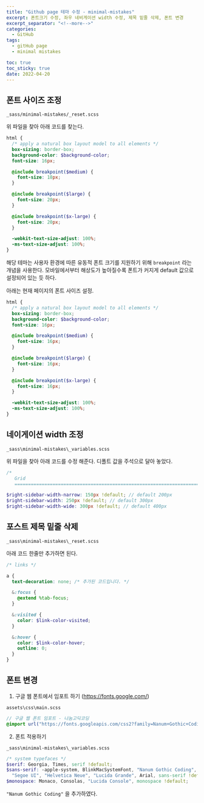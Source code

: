 ```yaml
---
title: "Github page 테마 수정 - minimal-mistakes"
excerpt: 폰트크기 수정, 좌우 네비게이션 width 수정, 제목 밑줄 삭제, 폰트 변경
excerpt_separator: "<!--more-->"
categories:
  - GitHub
tags:
  - gitHub page
  - minimal mistakes

toc: true
toc_sticky: true
date: 2022-04-20
---
```


## 폰트 사이즈 조정

`_sass/minimal-mistakes/_reset.scss`

위 파일을 찾아 아래 코드를 찾는다.

```scss
html {
  /* apply a natural box layout model to all elements */
  box-sizing: border-box;
  background-color: $background-color;
  font-size: 16px;

  @include breakpoint($medium) {
    font-size: 18px;
  }

  @include breakpoint($large) {
    font-size: 20px;
  }

  @include breakpoint($x-large) {
    font-size: 20px;
  }

  -webkit-text-size-adjust: 100%;
  -ms-text-size-adjust: 100%;
}
```

해당 테마는 사용자 환경에 따른 유동적 폰트 크기를 지원하기 위해 `breakpoint` 라는 개념을 사용한다. 모바일에서부터 해상도가 높아질수록 폰트가 커지게 default 값으로 설정되어 있는 듯 하다.

아래는 현재 페이지의 폰트 사이즈 설정.

```scss
html {
  /* apply a natural box layout model to all elements */
  box-sizing: border-box;
  background-color: $background-color;
  font-size: 16px;

  @include breakpoint($medium) {
    font-size: 16px;
  }

  @include breakpoint($large) {
    font-size: 16px;
  }

  @include breakpoint($x-large) {
    font-size: 16px;
  }

  -webkit-text-size-adjust: 100%;
  -ms-text-size-adjust: 100%;
}
```

## 네이게이션 width 조정

`_sass\minimal-mistakes\_variables.scss`

위 파일을 찾아 아래 코드를 수정 해준다. 디폴트 값을 주석으로 달아 놓았다.

```scss
/*
   Grid
   ========================================================================== */

$right-sidebar-width-narrow: 150px !default; // default 200px
$right-sidebar-width: 250px !default; // default 300px
$right-sidebar-width-wide: 300px !default; // default 400px
```

## 포스트 제목 밑줄 삭제

`_sass\minimal-mistakes\_reset.scss`

아래 코드 한줄만 추가하면 된다.

```scss
/* links */

a {
  text-decoration: none; /* 추가된 코드입니다. */

  &:focus {
    @extend %tab-focus;
  }

  &:visited {
    color: $link-color-visited;
  }

  &:hover {
    color: $link-color-hover;
    outline: 0;
  }
}
```

## 폰트 변경

1. 구글 웹 폰트에서 임포트 하기 (https://fonts.google.com/)

`assets\css\main.scss`

```scss
// 구글 웹 폰트 임포트 - 나눔고딕코딩
@import url("https://fonts.googleapis.com/css2?family=Nanum+Gothic+Coding&display=swap");
```

2. 폰트 적용하기

`_sass\minimal-mistakes\_variables.scss`

```scss
/* system typefaces */
$serif: Georgia, Times, serif !default;
$sans-serif: -apple-system, BlinkMacSystemFont, "Nanum Gothic Coding", "Roboto",
  "Segoe UI", "Helvetica Neue", "Lucida Grande", Arial, sans-serif !default;
$monospace: Monaco, Consolas, "Lucida Console", monospace !default;
```

`"Nanum Gothic Coding"` 을 추가하였다.
